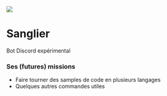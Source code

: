 ![](https://upload.wikimedia.org/wikipedia/commons/thumb/a/a4/Eberswalde_Zoo_12-2017_img2.jpg/1024px-Eberswalde_Zoo_12-2017_img2.jpg)
# Sanglier
Bot Discord expérimental

### Ses (futures) missions
- Faire tourner des samples de code en plusieurs langages
- Quelques autres commandes utiles